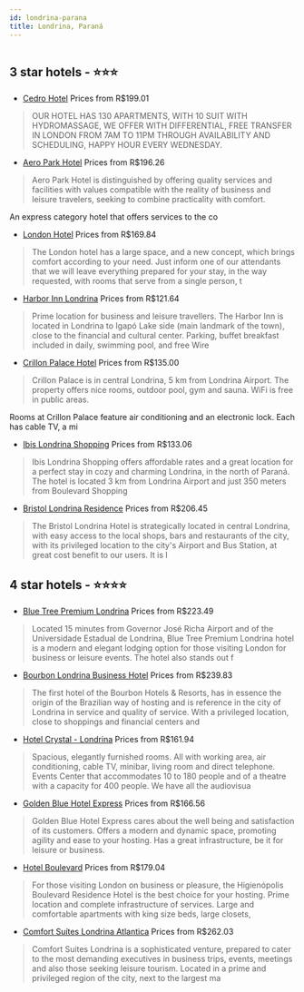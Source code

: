 ```yaml
---
id: londrina-parana
title: Londrina, Paraná
---
```


<center><img src="https://novo-hu.s3.amazonaws.com/reservas/ota/prod/hotel/641/cedro-hotel-001_20200422184259.jpg" alt="" /></center>


##  3 star hotels - ⭐️⭐️⭐️

-    [Cedro Hotel](https://us.hurb.com/hotels/londrina/cedro-hotel-OMN-2654?cmp=18055) Prices from R$199.01
   > OUR HOTEL HAS 130 APARTMENTS, WITH 10 SUIT WITH HYDROMASSAGE, WE OFFER WITH DIFFERENTIAL, FREE TRANSFER IN LONDON FROM 7AM TO 11PM THROUGH AVAILABILITY AND SCHEDULING, HAPPY HOUR EVERY WEDNESDAY.
-    [Aero Park Hotel](https://us.hurb.com/hotels/londrina/aero-park-hotel-OMN-6904?cmp=18055) Prices from R$196.26
   > Aero Park Hotel is distinguished by offering quality services and facilities with values compatible with the reality of business and leisure travelers, seeking to combine practicality with comfort.An express category hotel that offers services to the co
-    [London Hotel](https://us.hurb.com/hotels/londrina/london-hotel-OMN-6775?cmp=18055) Prices from R$169.84
   > The London hotel has a large space, and a new concept, which brings comfort according to your need. Just inform one of our attendants that we will leave everything prepared for your stay, in the way requested, with rooms that serve from a single person, t
-    [Harbor Inn Londrina](https://us.hurb.com/hotels/londrina/harbor-inn-londrina-OMN-2262?cmp=18055) Prices from R$121.64
   > Prime location for business and leisure travellers. The Harbor Inn is located in Londrina to Igapó Lake side (main landmark of the town), close to the financial and cultural center. Parking, buffet breakfast included in daily, swimming pool, and free Wire
-    [Crillon Palace Hotel](https://us.hurb.com/hotels/londrina/crillon-palace-hotel-OMN-5494?cmp=18055) Prices from R$135.00
   > Crillon Palace is in central Londrina, 5 km from Londrina Airport. The property offers nice rooms, outdoor pool, gym and sauna. WiFi is free in public areas.Rooms at Crillon Palace feature air conditioning and an electronic lock. Each has cable TV, a mi
-    [Ibis Londrina Shopping](https://us.hurb.com/hotels/londrina/ibis-londrina-shopping-OMN-8008?cmp=18055) Prices from R$133.06
   > Ibis Londrina Shopping offers affordable rates and a great location for a perfect stay in cozy and charming Londrina, in the north of Paraná. The hotel is located 3 km from Londrina Airport and just 350 meters from Boulevard Shopping
-    [Bristol Londrina Residence](https://us.hurb.com/hotels/londrina/bristol-londrina-residence-OMN-2279?cmp=18055) Prices from R$206.45
   > The Bristol Londrina Hotel is strategically located in central Londrina, with easy access to the local shops, bars and restaurants of the city, with its privileged location to the city's Airport and Bus Station, at great cost benefit to our users. It is l

##  4 star hotels - ⭐️⭐️⭐️⭐️

-    [Blue Tree Premium Londrina](https://us.hurb.com/hotels/londrina/blue-tree-premium-londrina-OMN-1061?cmp=18055) Prices from R$223.49
   > Located 15 minutes from Governor José Richa Airport and of the Universidade Estadual de Londrina, Blue Tree Premium Londrina hotel is a modern and elegant lodging option for those visiting London for business or leisure events. The hotel also stands out f
-    [Bourbon Londrina Business Hotel](https://us.hurb.com/hotels/londrina/bourbon-londrina-business-hotel-OMN-1907?cmp=18055) Prices from R$239.83
   > The first hotel of the Bourbon Hotels & Resorts, has in essence the origin of the Brazilian way of hosting and is reference in the city of Londrina in service and quality of service. With a privileged location, close to shoppings and financial centers and
-    [Hotel Crystal - Londrina](https://us.hurb.com/hotels/londrina/hotel-crystal-londrina-OMN-2781?cmp=18055) Prices from R$161.94
   > Spacious, elegantly furnished rooms. All with working area, air conditioning, cable TV, minibar, living room and direct telephone. Events Center that accommodates 10 to 180 people and of a theatre with a capacity for 400 people. We have all the audiovisua
-    [Golden Blue Hotel Express](https://us.hurb.com/hotels/londrina/golden-blue-hotel-express-OMN-3201?cmp=18055) Prices from R$166.56
   > Golden Blue Hotel Express cares about the well being and satisfaction of its customers. Offers a modern and dynamic space, promoting agility and ease to your hosting. Has a great infrastructure, be it for leisure or business.
-    [Hotel Boulevard](https://us.hurb.com/hotels/londrina/hotel-boulevard-OMN-2773?cmp=18055) Prices from R$179.04
   > For those visiting London on business or pleasure, the Higienópolis Boulevard Residence Hotel is the best choice for your hosting. Prime location and complete infrastructure of services. Large and comfortable apartments with king size beds, large closets,
-    [Comfort Suítes Londrina Atlantica](https://us.hurb.com/hotels/londrina/comfort-suites-londrina-atlantica-OMN-1947?cmp=18055) Prices from R$262.03
   > Comfort Suites Londrina is a sophisticated venture, prepared to cater to the most demanding executives in business trips, events, meetings and also those seeking leisure tourism. Located in a prime and privileged region of the city, next to the largest ma
